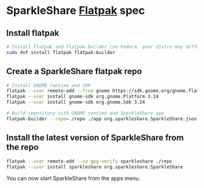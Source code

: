 # SparkleShare [Flatpak](http://flatpak.org/) spec


## Install flatpak

```bash
# Install flatpak and flatpak-builder (on Fedora, your distro may differ)
sudo dnf install flatpak flatpak-builder
```


## Create a SparkleShare flatpak repo

```bash
# Install GNOME runtime and SDK
flatpak --user remote-add --from gnome https://sdk.gnome.org/gnome.flatpakrepo
flatpak --user install gnome-sdk org.gnome.Platform 3.24
flatpak --user install gnome-sdk org.gnome.Sdk 3.24

# Build repository with GNOME runtime and SparkleShare app
flatpak-builder --repo=./repo ./app org.sparkleshare.SparkleShare.json
```


## Install the latest version of SparkleShare from the repo
```bash
flatpak --user remote-add --no-gpg-verify sparkleshare ./repo
flatpak --user install sparkleshare org.sparkleshare.SparkleShare
```

You can now start SparkleShare from the apps menu.

